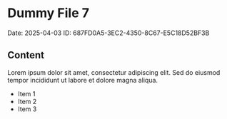 # Dummy File 7

Date: 2025-04-03
ID: 687FD0A5-3EC2-4350-8C67-E5C18D52BF3B

## Content

Lorem ipsum dolor sit amet, consectetur adipiscing elit.
Sed do eiusmod tempor incididunt ut labore et dolore magna aliqua.

* Item 1
* Item 2
* Item 3
